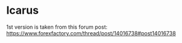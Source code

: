 # Icarus

1st version is taken from this forum post:
https://www.forexfactory.com/thread/post/14016738#post14016738
